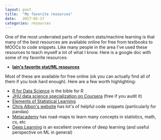 ```yaml
---
layout: post
title:  "My favorite resources"
date:   2017-05-17
categories: resources
---
```



One of the most underrated parts of modern stats/machine learning is that many of the best resources are available online for free from textbooks to MOOCs to code snippets. Like many people in the area I've used these resources to teach myself a lot of what I know. Here is a google doc with some of my favorite resources:

- [**Iain's favorite stat/ML resources**](https://docs.google.com/document/d/18gBqIGNyOqzqygRjFAIA7jnieXRVMtBc2_yL7UD-3TM/edit?usp=sharing)

Most of these are available for free online (ok you can actually find all of them if you look hard enough). Here are a few worth highlighting:

- [R for Data Science](http://r4ds.had.co.nz/) is the bible for R
- [JHU data science specialization on Coursera](https://www.coursera.org/specializations/jhu-data-science) (free if you audit it)
- [Elements of Statistical Learning](https://statweb.stanford.edu/~tibs/ElemStatLearn/printings/ESLII_print10.pdf)
- [Chris Albon's website](https://chrisalbon.com/) has lot's of helpful code snippets (particularly for pandas)
- [Metacademy](https://metacademy.org/browse) has road-maps to learn many concepts in statistics, math, cs, etc
- [Deep Learning](http://www.deeplearningbook.org/) is an excellent overview of deep learning (and useful perspective on ML in general)